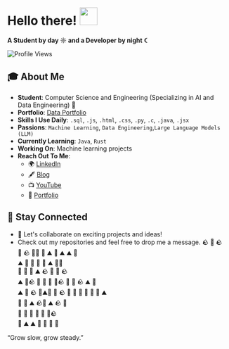 # Hello there! <img src="https://github.com/user-attachments/assets/ef8aa47e-72db-4604-9985-6107dc3ad4cb" width="40" height="40" />

**A Student by day ☼ and a Developer by night ☾**

<p align="left">
  <img src="https://komarev.com/ghpvc/?username=yashvisharma1204&label=Profile%20views&color=0e75b6&style=flat" alt="Profile Views" />
</p>

## 🎓 About Me

- **Student**: Computer Science and Engineering (Specializing in AI and Data Engineering) 👑  
- **Portfolio**: [Data Portfolio](https://datascienceportfol.io/yashvisharma)
- **Skills I Use Daily**: `.sql`, `.js`, `.html`, `.css`, `.py`, `.c`, `.java`, `.jsx`  
- **Passions**: `Machine Learning`, `Data Engineering`,`Large Language Models (LLM)`  
- **Currently Learning**: `Java`, `Rust`  
- **Working On**: Machine learning projects  
- **Reach Out To Me**:  
  - 🌍 [LinkedIn](https://www.linkedin.com/in/yashvi-sharma-150863220/)  
  - 🖋️ [Blog](https://blog95319.wordpress.com/)  
  - 📺 [YouTube](https://www.youtube.com/@yashvisharma1204)  
  - 💼 [Portfolio](https://bento.me/yashvisharma)


## 🚀 Stay Connected

- 🌟 Let's collaborate on exciting projects and ideas!  
- Check out my repositories and feel free to drop me a message.
              🪨                                             🍃             🪨     
 🌾 🪨                       🌱🌱 🌾          ⛰️    🌾  ⛰️              ⛰️       🌱       
     ⛰️  🌱        🌱      🌱                                   🍃    ⛰️     🍃🍃       
    🌾        🍃           🍃                 ⛰️          🪨      🌱 🍃            🪨   
             ⛰️   🍃🪨                     🌱 🌱      🌾     🍃🪨    🌱  🌱  🪨     ⛰️   🍃  
          ⛰️                                    🍃          🪨                 🍃⛰️🌾 
        🌱                               🪨        🍃      🍃 🌾    🌾    🍃 🌱    ⛰️    
          🍃         🌾                        ⛰️ 🪨🌾  ⛰️                   🪨  🍃     
        🌱             🌾       🌾  🍃                       🍃 🍃🪨                   
   🍃        ⛰️          ⛰️                      🌱        🌾     🌱            🌱     

“Grow slow, grow steady.”
<!--END:ZEN_GARDEN-->

